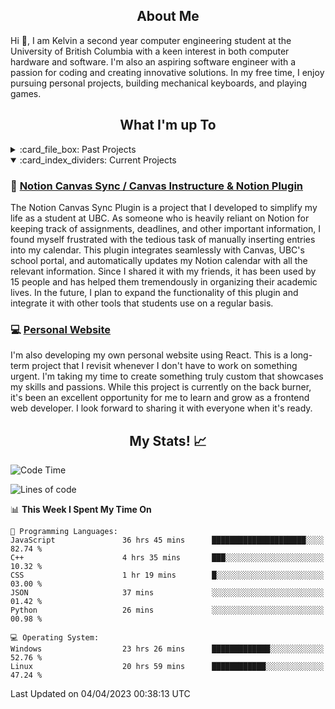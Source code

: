 <!-- About -->

<h2 align="center">About Me</h2>

Hi 👋, I am Kelvin a second year computer engineering student at the University of British Columbia with a keen interest in both computer hardware and software. I'm also an aspiring software engineer with a passion for coding and creating innovative solutions. In my free time, I enjoy pursuing personal projects, building mechanical keyboards, and playing games.

<!-- Projects -->

<h2 align="center">What I'm up To</h2>

<details>
  <summary>:card_file_box: Past Projects</summary>
  
  <!-- UBC -->
  
  ## :school: UBC Course Projects
  *Code access is available upon request for all projects
  #### [Multi-Client Server](https://cpen221-ubc.notion.site/Message-Queues-Pub-Sub-with-Twitter-c5965b28ed01482aad44dbaadac19b77) - CPEN 221
  - Constructed a server supporting multiple simultaneous clients capable of interacting and fetching tweets from Twitter
  - Enabled dual-server routing so that either server can be connected to, and no interruptions occur if one goes offline
  - Followed security protocols by hashing and salting all passwords and encrypting incoming and outgoing data via AES
  
  #### Simple RISC Machine - CPEN 211
  - Designed a Turing Complete 16-bit RISC Machine using System Verilog on an FPGA board in 3 weeks
  - Subdivided the machine into smaller modules to be designed, tested, and debugged more easily
  - Developed testbenches through ModelSim to thoroughly test system designs
  - Achieved a 300% improvement in operations per cycle through the use of pipelining, exceeding course expectiations
  
  #### [Graphs, Games, and Interplanetary Travel](https://cpen221-ubc.notion.site/Graphs-Games-and-Interplanetary-Travel-79cb9a0844634b7288226639604eb0b0) - CPEN 221
  - Collaboratively built the “Kamino Game” in Java and built an algorithm to traverse the game to collect points.
  - Implemented graph and tree data structures with associated algorithms while optimizing time and space complexity
  - Exercised best practices including unit testing, documentation, and encapsulation to ensure quality and correctness
  
  ## Personal Projects
  
  ### :electron: [Musictag](https://github.com/im-calvin/musictag)
  Musictag is a project that was inspired by my personal frustration with manually modifying the metadata of cover songs downloaded from [YouTube](https://github.com/ytdl-org/youtube-dl). To solve this problem, I developed an [Electron](https://www.electronjs.org/) app that streamlines the process of editing music metadata. Throughout the development of this project, I gained a deep understanding of the full development life cycle of a product, from ideation to deployment. Currently, Musictag is only capable of serving songs from the [Holodex API](https://holodex.stoplight.io/), but I plan to expand its capabilities to include other libraries like [last.fm](https://www.last.fm/) so that it can serve an even larger variety of songs. With the help of [Electron Forge](https://www.electronforge.io/), I'm able to publish updates to users and package the app for Windows, MacOS, and Linux.
  
  ### 🐈 [Mittens Bot](https://github.com/im-calvin/mittens_bot)
 Mittens is a project that I started as a complete beginner in programming, and she remains one of my most cherished projects. Initially, she was meant to help communicate with Japanese speaking users in a small Discord channel by translating every message. However, it soon grew to include other features like notifying users when Hololive streamers scheduled streams or went live. Over time, I added more functionality, such as translating Japanese kanji to furigana, pulling lyrics for karaoke tracks, and notifying for Twitter alerts. It is now up and running on Heroku without any issue. Through this project, I learned about web scraping, asynchronous functions, APIs, and more. Despite its humble beginnings, Mittens has become an important part of my programming journey. One day, I hope to refactor her with my newfound knowledge and smile at the workarounds that I had to make in my infancy as a programmer.

  
<!-- Hackathons --> 

  ## 🐱‍💻 Hackathons
  
  ### ✍️ [TODO: Tasks, Objectives, and Discussions Organized (NWHacks 2023)](https://github.com/TODO-nwHacks-2023/TODO)
  Frustrated by the abundance of services that we had to use to access course information and assignments, we created a web-app with React to combine our Canvas, Piazza (and more in the future) assignments, messages, and Q&A posts all into one location. With [others](https://github.com/TODO-nwHacks-2023), we created a Python back end that interacts with the [Canvas API](https://canvas.instructure.com/doc/api/) as well as an [unofficial Piazza API](https://github.com/hfaran/piazza-api). The back end also syncs data with a [MongoDB](https://www.mongodb.com/) database for storing and retrieving information. Lastly, we had a React [front end](/frontend) that communicates with our custom [Flask](https://flask.palletsprojects.com/en/2.2.x/) API to retrieve and display the information to users. I was primarily responsible for the front end, but also contributed to the back end through data collection and wrangling with the APIs.
  
  ### 🎵 [SpotifyGo](https://github.com/kputhanangadi/SpotifyGo)
  SpotifyGo is a project born out of the desire to make daily commutes more enjoyable by providing a custom playlist tailored to the exact length of the commute. The project uses the Spotify API to generate a playlist based on the user's preferences and the estimated length of the commute. I was responsible for creating the back end API using Express.js and implementing the front end using React. To make the user experience smoother, I spearheaded the integrated of the Google Maps Matrix API, allowing users to select their location with autofill. This project helped me develop my skills in API integration, front-end development, and project management.
  
  ### 🧪 [Organic Chemistry Quiz Discord Bot](https://github.com/im-calvin/HackToSchoolBot22) [(Hack To School 2022 Hackathon First Overall)](https://github.com/bxian03/HackToSchoolAPI22)
  The Organic Chemistry Quiz Discord Bot was aimed to make learning compound names more fun and engaging. We created a Discord bot that quizzes users on compound names and awards points for correct answers. Participating in my first hackathon was an amazing learning experience where I honed my skills in pair programming, time-management, and effective communication
  
</details>
 
<details open>
  <summary>:card_index_dividers: Current Projects</summary>
 
  ### 📆 [Notion Canvas Sync / Canvas Instructure & Notion Plugin](https://github.com/im-calvin/calendar)
  The Notion Canvas Sync Plugin is a project that I developed to simplify my life as a student at UBC. As someone who is heavily reliant on Notion for keeping track of assignments, deadlines, and other important information, I found myself frustrated with the tedious task of manually inserting entries into my calendar. This plugin integrates seamlessly with Canvas, UBC's school portal, and automatically updates my Notion calendar with all the relevant information. Since I shared it with my friends, it has been used by 15 people and has helped them tremendously in organizing their academic lives. In the future, I plan to expand the functionality of this plugin and integrate it with other tools that students use on a regular basis. 
  
  ### 💻 [Personal Website](https://im-calvin.github.io)
  I'm also developing my own personal website using React. This is a long-term project that I revisit whenever I don't have to work on something urgent. I'm taking my time to create something truly custom that showcases my skills and passions. While this project is currently on the back burner, it's been an excellent opportunity for me to learn and grow as a frontend web developer. I look forward to sharing it with everyone when it's ready.
</details>

<h2 align="center">My Stats! 📈</h2>

<!--START_SECTION:waka-->
![Code Time](http://img.shields.io/badge/Code%20Time-695%20hrs%209%20mins-blue)

![Lines of code](https://img.shields.io/badge/From%20Hello%20World%20I%27ve%20Written-7.3%20million%20lines%20of%20code-blue)

📊 **This Week I Spent My Time On** 

```text
💬 Programming Languages: 
JavaScript               36 hrs 45 mins      █████████████████████░░░░   82.74 % 
C++                      4 hrs 35 mins       ███░░░░░░░░░░░░░░░░░░░░░░   10.32 % 
CSS                      1 hr 19 mins        █░░░░░░░░░░░░░░░░░░░░░░░░   03.00 % 
JSON                     37 mins             ░░░░░░░░░░░░░░░░░░░░░░░░░   01.42 % 
Python                   26 mins             ░░░░░░░░░░░░░░░░░░░░░░░░░   00.98 % 

💻 Operating System: 
Windows                  23 hrs 26 mins      █████████████░░░░░░░░░░░░   52.76 % 
Linux                    20 hrs 59 mins      ████████████░░░░░░░░░░░░░   47.24 % 
```


 Last Updated on 04/04/2023 00:38:13 UTC
<!--END_SECTION:waka-->
